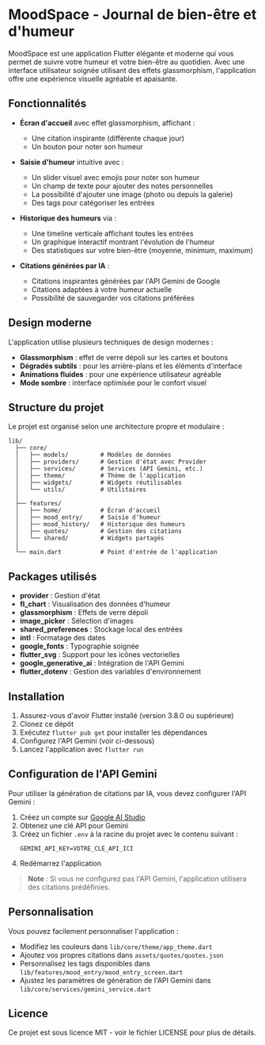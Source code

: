 # MoodSpace - Journal de bien-être et d'humeur

MoodSpace est une application Flutter élégante et moderne qui vous permet de suivre votre humeur et votre bien-être au quotidien. Avec une interface utilisateur soignée utilisant des effets glassmorphism, l'application offre une expérience visuelle agréable et apaisante.

## Fonctionnalités

- **Écran d'accueil** avec effet glassmorphism, affichant :
  - Une citation inspirante (différente chaque jour)
  - Un bouton pour noter son humeur

- **Saisie d'humeur** intuitive avec :
  - Un slider visuel avec emojis pour noter son humeur
  - Un champ de texte pour ajouter des notes personnelles
  - La possibilité d'ajouter une image (photo ou depuis la galerie)
  - Des tags pour catégoriser les entrées

- **Historique des humeurs** via :
  - Une timeline verticale affichant toutes les entrées
  - Un graphique interactif montrant l'évolution de l'humeur
  - Des statistiques sur votre bien-être (moyenne, minimum, maximum)

- **Citations générées par IA** :
  - Citations inspirantes générées par l'API Gemini de Google
  - Citations adaptées à votre humeur actuelle
  - Possibilité de sauvegarder vos citations préférées

## Design moderne

L'application utilise plusieurs techniques de design modernes :

- **Glassmorphism** : effet de verre dépoli sur les cartes et boutons
- **Dégradés subtils** : pour les arrière-plans et les éléments d'interface
- **Animations fluides** : pour une expérience utilisateur agréable
- **Mode sombre** : interface optimisée pour le confort visuel

## Structure du projet

Le projet est organisé selon une architecture propre et modulaire :

```
lib/
  ├── core/
  │   ├── models/         # Modèles de données
  │   ├── providers/      # Gestion d'état avec Provider
  │   ├── services/       # Services (API Gemini, etc.)
  │   ├── theme/          # Thème de l'application
  │   ├── widgets/        # Widgets réutilisables
  │   └── utils/          # Utilitaires
  │
  ├── features/
  │   ├── home/           # Écran d'accueil
  │   ├── mood_entry/     # Saisie d'humeur
  │   ├── mood_history/   # Historique des humeurs
  │   ├── quotes/         # Gestion des citations
  │   └── shared/         # Widgets partagés
  │
  └── main.dart           # Point d'entrée de l'application
```

## Packages utilisés

- **provider** : Gestion d'état
- **fl_chart** : Visualisation des données d'humeur
- **glassmorphism** : Effets de verre dépoli
- **image_picker** : Sélection d'images
- **shared_preferences** : Stockage local des entrées
- **intl** : Formatage des dates
- **google_fonts** : Typographie soignée
- **flutter_svg** : Support pour les icônes vectorielles
- **google_generative_ai** : Intégration de l'API Gemini
- **flutter_dotenv** : Gestion des variables d'environnement

## Installation

1. Assurez-vous d'avoir Flutter installé (version 3.8.0 ou supérieure)
2. Clonez ce dépôt
3. Exécutez `flutter pub get` pour installer les dépendances
4. Configurez l'API Gemini (voir ci-dessous)
5. Lancez l'application avec `flutter run`

## Configuration de l'API Gemini

Pour utiliser la génération de citations par IA, vous devez configurer l'API Gemini :

1. Créez un compte sur [Google AI Studio](https://ai.google.dev/)
2. Obtenez une clé API pour Gemini
3. Créez un fichier `.env` à la racine du projet avec le contenu suivant :
   ```
   GEMINI_API_KEY=VOTRE_CLÉ_API_ICI
   ```
4. Redémarrez l'application

> **Note** : Si vous ne configurez pas l'API Gemini, l'application utilisera des citations prédéfinies.

## Personnalisation

Vous pouvez facilement personnaliser l'application :

- Modifiez les couleurs dans `lib/core/theme/app_theme.dart`
- Ajoutez vos propres citations dans `assets/quotes/quotes.json`
- Personnalisez les tags disponibles dans `lib/features/mood_entry/mood_entry_screen.dart`
- Ajustez les paramètres de génération de l'API Gemini dans `lib/core/services/gemini_service.dart`

## Licence

Ce projet est sous licence MIT - voir le fichier LICENSE pour plus de détails.
